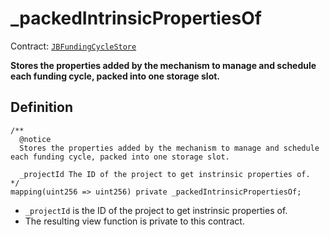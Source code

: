 # _packedIntrinsicPropertiesOf

Contract: [`JBFundingCycleStore`](../)​‌

**Stores the properties added by the mechanism to manage and schedule each funding cycle, packed into one storage slot.**

## Definition

```solidity
/** 
  @notice
  Stores the properties added by the mechanism to manage and schedule each funding cycle, packed into one storage slot.
  
  _projectId The ID of the project to get instrinsic properties of.
*/
mapping(uint256 => uint256) private _packedIntrinsicPropertiesOf;
```

* `_projectId` is the ID of the project to get instrinsic properties of.
* The resulting view function is private to this contract.
